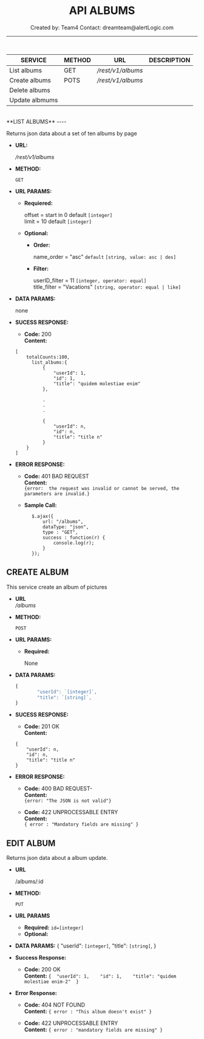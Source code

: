
<h1 align="center">API ALBUMS</h1>
<p align="center">Created by: Team4 Contact: dreamteam@alertLogic.com</p>

----
<br />

  |    SERVICE   |    METHOD    |           URL          |  		   DESCRIPTION	                  |
  |--------------|--------------|:----------------------:|-----------------------------------------------:|
  |List albums   |GET           |_/rest/v1/albums_       |              			          |
  |Create albums |POTS          |_/rest/v1/albums_     	 |              				  |
  |Delete albums |              |                	 |                				  |
  |Update albmums|              |                	 |                                                |


<br />
**LIST ALBUMS**
----

Returns json data about a set of ten albums by page

  * **URL:**	

    _/rest/v1/albums_
  
  * **METHOD:**

    `GET`
  
* **URL PARAMS:**

    * **Requiered:**
    
      offset = start in 0  default `[integer]`<br />
      limit = 10 default `[integer]`


    * **Optional:**
    
      * **Order:**
      
        name_order = "asc" `default` `[string, value: asc | des]`
        
      * **Filter:**
        
        userID_filter = 11 `[integer, operator: equal] `<br />
        title_filter = "Vacations" `[string, operator: equal | like]`

		

* **DATA PARAMS:**

  none

* **SUCESS RESPONSE:**

  * **Code:** 200 <br />
  **Content:**<br />
  ```
  [
	  totalCounts:100,
		list_albums:{
			{
				"userId": 1,
				"id": 1,
				"title": "quidem molestiae enim"
			},
				
			.
			.
			.
			  	
			{
			  	"userId": n,
				"id": n,
				"title": "title n"
			}	
	  }
  ]
  ```

* **ERROR RESPONSE:**

  * **Code:** 401 BAD REQUEST <br />
  **Content:**<br />
  `{error:  the request was invalid or cannot be served, the parameters are invalid.}`

  * **Sample Call:**
  ```javascrip
		$.ajax({
		    url: "/albums",
		    dataType: "json",
		    type : "GET",
		    success : function(r) {
		     	console.log(r);
		    }
	  	});
   ```

**CREATE ALBUM**
----
This service create an album of pictures

* **URL**<br />
	_/albums_
 
* **METHOD:**
  
  `POST` 
  
*  **URL PARAMS:**

	* **Required:**
 
		None

* **DATA PARAMS:**
	```javascript
 	{
    		"userId": `[integer]`,
    		"title": `[string]`,
  	} 
 	 ```

* **SUCESS RESPONSE:**
  
   * **Code:** 201 OK <br />
    **Content:** <br />
    ```
    {
    	"userId": n,
		"id": n,
		"title": "title n"
	}
	```
 
* **ERROR RESPONSE:**

  * **Code:** 400  BAD REQUEST- <br />
    **Content:** <br />
    `{error: "The JSON is not valid"}`


  * **Code:** 422 UNPROCESSABLE ENTRY <br />
    **Content:** <br />
    `{ error : "Mandatory fields are missing" }`


**EDIT ALBUM**
----
  Returns json data about a album update.

* **URL**

  /albums/:id

* **METHOD:**

  `PUT`
  
*  **URL PARAMS**
	* **Required:**
		`id=[integer]`  
  	* **Optional:**

* **DATA PARAMS:**
{
"userId": `[integer]`,
"title": `[string]`,
}
     
* **Success Response:**

  * **Code:** 200 OK <br />
    **Content:** `{  "userId": 1,    "id": 1,    "title": "quidem molestiae enim-2"  }`
 
* **Error Response:**

  * **Code:** 404 NOT FOUND <br />
    **Content:** `{ error : "This album doesn't exist" }`

    
   * **Code:** 422 UNPROCESSABLE ENTRY <br />
    **Content:** `{ error : "mandatory fields are missing" }`
    
